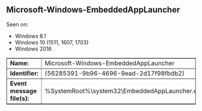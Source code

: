 ## Microsoft-Windows-EmbeddedAppLauncher

Seen on:
* Windows 8.1
* Windows 10 (1511, 1607, 1703)
* Windows 2016

<table border="1" class="docutils">
  <tbody>
    <tr>
      <td><b>Name:</b></td>
      <td>Microsoft-Windows-EmbeddedAppLauncher</td>
    </tr>
    <tr>
      <td><b>Identifier:</b></td>
      <td>{56285391-9b96-4696-9ead-2d17f98fbdb2}</td>
    </tr>
    <tr>
      <td><b>Event message file(s):</b></td>
      <td>%SystemRoot%\system32\EmbeddedAppLauncher.exe</td>
    </tr>
  </tbody>
</table>

&nbsp;


